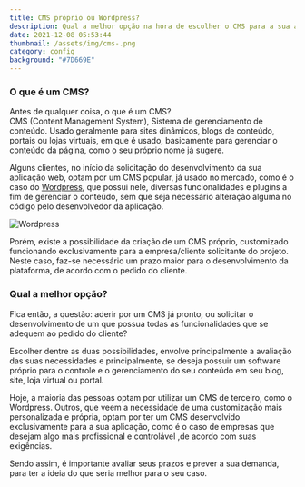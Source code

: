 ```yaml
---
title: CMS próprio ou Wordpress?
description: Qual a melhor opção na hora de escolher o CMS para a sua aplicação?
date: 2021-12-08 05:53:44
thumbnail: /assets/img/cms-.png
category: config
background: "#7D669E"
---
```

### O que é um CMS?

Antes de qualquer coisa, o que é um CMS?\
CMS (Content Management System), Sistema de gerenciamento de conteúdo. Usado geralmente para sites dinâmicos, blogs de conteúdo, portais ou lojas virtuais, em que é usado, basicamente para gerenciar o conteúdo da página, como o seu próprio nome já sugere.

Alguns clientes, no início da solicitação do desenvolvimento da sua aplicação web, optam por um CMS popular, já usado no mercado, como é o caso do [Wordpress](https://br.wordpress.org/), que possui nele, diversas funcionalidades e plugins a fim de gerenciar o conteúdo, sem que seja necessário alteração alguma no código pelo desenvolvedor da aplicação.

![Wordpress](/assets/img/cms-.png "Wordpress")

Porém, existe a possibilidade da criação de um CMS próprio, customizado funcionando exclusivamente para a empresa/cliente solicitante do projeto. Neste caso, faz-se necessário um prazo maior para o desenvolvimento da plataforma, de acordo com o pedido do cliente. 

### Qual a melhor opção?

Fica então, a questão: aderir por um CMS já pronto, ou solicitar o desenvolvimento de um que possua todas as funcionalidades que se adequem ao pedido do cliente?

Escolher dentre as duas possibilidades, envolve principalmente a avaliação das suas necessidades e principalmente, se deseja possuir um software próprio para o controle e o gerenciamento do seu conteúdo em seu blog, site, loja virtual ou portal.

Hoje, a maioria das pessoas optam por utilizar um CMS de terceiro, como o Wordpress. Outros, que veem a necessidade de uma customização mais personalizada e própria, optam por ter um CMS desenvolvido exclusivamente para a sua aplicação, como é o caso de empresas que desejam algo mais profissional e controlável ,de acordo com suas exigências.

Sendo assim, é importante avaliar seus prazos e prever a sua demanda, para ter a ideia do que seria melhor para o seu caso.